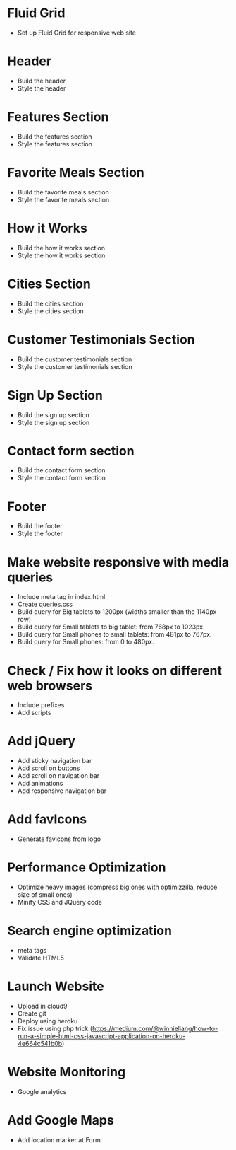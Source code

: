 # Fluid Grid

* Set up Fluid Grid for responsive web site

# Header

* Build the header
* Style the header

# Features Section

* Build the features section
* Style the features section

# Favorite Meals Section

* Build the favorite meals section
* Style the favorite meals section

# How it Works

* Build the how it works section
* Style the how it works section

# Cities Section

* Build the cities section
* Style the cities section

# Customer Testimonials Section

* Build the customer testimonials section
* Style the customer testimonials section

# Sign Up Section

* Build the sign up section
* Style the sign up section
    
# Contact form section

* Build the contact form section
* Style the contact form section
    
# Footer
 
* Build the footer
* Style the footer

# Make website responsive with media queries

* Include meta tag in index.html
* Create queries.css
* Build query for Big tablets to 1200px (widths smaller than the 1140px row)
* Build query for Small tablets to big tablet: from 768px to 1023px.
* Build query for Small phones to small tablets: from 481px to 767px.
* Build query for Small phones: from 0 to 480px.

# Check / Fix how it looks on different web browsers

* Include prefixes
* Add scripts
    
# Add jQuery

* Add sticky navigation bar
* Add scroll on buttons
* Add scroll on navigation bar
* Add animations
* Add responsive navigation bar

# Add favIcons

* Generate favicons from logo

# Performance Optimization

* Optimize heavy images (compress big ones with optimizzilla, reduce size of small ones)
* Minify CSS and JQuery code

# Search engine optimization

* meta tags
* Validate HTML5

# Launch Website

* Upload in cloud9
* Create git
* Deploy using heroku
* Fix issue using php trick (https://medium.com/@winnieliang/how-to-run-a-simple-html-css-javascript-application-on-heroku-4e664c541b0b)

# Website Monitoring

* Google analytics

# Add Google Maps

* Add location marker at Form
